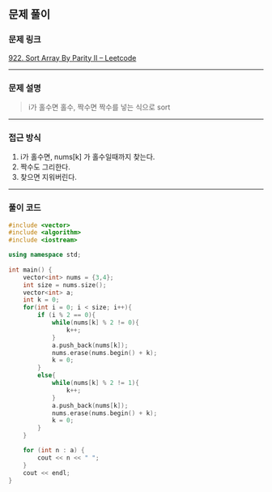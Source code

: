 ##  문제 풀이

###  문제 링크  
[922. Sort Array By Parity II – Leetcode](https://leetcode.com/problems/sort-array-by-parity-ii/description/)

---

###  문제 설명  
> i가 홀수면 홀수, 짝수면 짝수를 넣는 식으로 sort
---

###  접근 방식  
1. i가 홀수면, nums[k] 가 홀수일때까지 찾는다.
2. 짝수도 그리한다.
3. 찾으면 지워버린다.

---

### 풀이 코드

```cpp
#include <vector>
#include <algorithm>
#include <iostream>

using namespace std;
  
int main() {
    vector<int> nums = {3,4};
    int size = nums.size();
    vector<int> a;
    int k = 0;
    for(int i = 0; i < size; i++){
        if (i % 2 == 0){
            while(nums[k] % 2 != 0){
                k++;
            }
            a.push_back(nums[k]);
            nums.erase(nums.begin() + k);
            k = 0;
        }
        else{
            while(nums[k] % 2 != 1){
                k++;
            }
            a.push_back(nums[k]);
            nums.erase(nums.begin() + k);
            k = 0;       
        }
    }

    for (int n : a) {
        cout << n << " ";
    }
    cout << endl;
}

```

